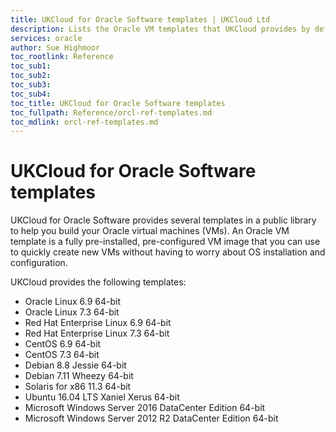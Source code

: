```yaml
---
title: UKCloud for Oracle Software templates | UKCloud Ltd
description: Lists the Oracle VM templates that UKCloud provides by default with UKCloud for Oracle Software
services: oracle
author: Sue Highmoor
toc_rootlink: Reference
toc_sub1: 
toc_sub2:
toc_sub3:
toc_sub4:
toc_title: UKCloud for Oracle Software templates
toc_fullpath: Reference/orcl-ref-templates.md
toc_mdlink: orcl-ref-templates.md
---
```


# UKCloud for Oracle Software templates

UKCloud for Oracle Software provides several templates in a public library to help you build your Oracle virtual machines (VMs). An Oracle VM template is a fully pre-installed, pre-configured VM image that you can use to quickly create new VMs without having to worry about OS installation and configuration.

UKCloud provides the following templates:

- Oracle Linux 6.9 64-bit
- Oracle Linux 7.3 64-bit
- Red Hat Enterprise Linux 6.9 64-bit
- Red Hat Enterprise Linux 7.3 64-bit
- CentOS 6.9 64-bit
- CentOS 7.3 64-bit
- Debian 8.8 Jessie 64-bit
- Debian 7.11 Wheezy 64-bit
- Solaris for x86 11.3 64-bit
- Ubuntu 16.04 LTS Xaniel Xerus 64-bit
- Microsoft Windows Server 2016 DataCenter Edition 64-bit
- Microsoft Windows Server 2012 R2 DataCenter Edition 64-bit